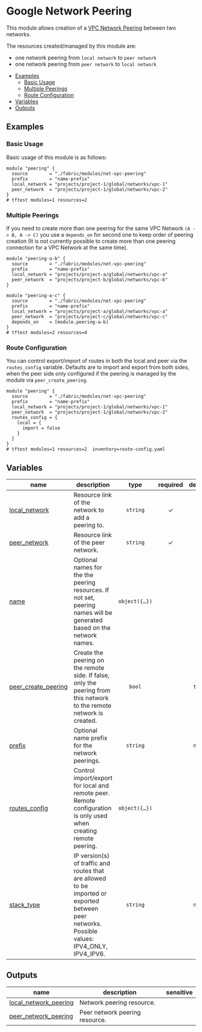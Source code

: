 # Google Network Peering

This module allows creation of a [VPC Network Peering](https://cloud.google.com/vpc/docs/vpc-peering) between two networks.

The resources created/managed by this module are:

- one network peering from `local network` to `peer network`
- one network peering from `peer network` to `local network`

<!-- BEGIN TOC -->
- [Examples](#examples)
  - [Basic Usage](#basic-usage)
  - [Multiple Peerings](#multiple-peerings)
  - [Route Configuration](#route-configuration)
- [Variables](#variables)
- [Outputs](#outputs)
<!-- END TOC -->

## Examples

### Basic Usage

Basic usage of this module is as follows:

```hcl
module "peering" {
  source        = "./fabric/modules/net-vpc-peering"
  prefix        = "name-prefix"
  local_network = "projects/project-1/global/networks/vpc-1"
  peer_network  = "projects/project-1/global/networks/vpc-2"
}
# tftest modules=1 resources=2
```

### Multiple Peerings

If you need to create more than one peering for the same VPC Network `(A -> B, A -> C)` you use a `depends_on` for second one to keep order of peering creation (It is not currently possible to create more than one peering connection for a VPC Network at the same time).

```hcl
module "peering-a-b" {
  source        = "./fabric/modules/net-vpc-peering"
  prefix        = "name-prefix"
  local_network = "projects/project-a/global/networks/vpc-a"
  peer_network  = "projects/project-b/global/networks/vpc-b"
}

module "peering-a-c" {
  source        = "./fabric/modules/net-vpc-peering"
  prefix        = "name-prefix"
  local_network = "projects/project-a/global/networks/vpc-a"
  peer_network  = "projects/project-c/global/networks/vpc-c"
  depends_on    = [module.peering-a-b]
}
# tftest modules=2 resources=4
```

### Route Configuration

You can control export/import of routes in both the local and peer via the `routes_config` variable. Defaults are to import and export from both sides, when the peer side only configured if the peering is managed by the module via `peer_create_peering`.

```hcl
module "peering" {
  source        = "./fabric/modules/net-vpc-peering"
  prefix        = "name-prefix"
  local_network = "projects/project-1/global/networks/vpc-1"
  peer_network  = "projects/project-1/global/networks/vpc-2"
  routes_config = {
    local = {
      import = false
    }
  }
}
# tftest modules=1 resources=2  inventory=route-config.yaml
```
<!-- BEGIN TFDOC -->
## Variables

| name | description | type | required | default |
|---|---|:---:|:---:|:---:|
| [local_network](variables.tf#L17) | Resource link of the network to add a peering to. | <code>string</code> | ✓ |  |
| [peer_network](variables.tf#L38) | Resource link of the peer network. | <code>string</code> | ✓ |  |
| [name](variables.tf#L22) | Optional names for the the peering resources. If not set, peering names will be generated based on the network names. | <code title="object&#40;&#123;&#10;  local &#61; optional&#40;string&#41;&#10;  peer  &#61; optional&#40;string&#41;&#10;&#125;&#41;">object&#40;&#123;&#8230;&#125;&#41;</code> |  | <code>&#123;&#125;</code> |
| [peer_create_peering](variables.tf#L32) | Create the peering on the remote side. If false, only the peering from this network to the remote network is created. | <code>bool</code> |  | <code>true</code> |
| [prefix](variables.tf#L43) | Optional name prefix for the network peerings. | <code>string</code> |  | <code>null</code> |
| [routes_config](variables.tf#L53) | Control import/export for local and remote peer. Remote configuration is only used when creating remote peering. | <code title="object&#40;&#123;&#10;  local &#61; optional&#40;object&#40;&#123;&#10;    export        &#61; optional&#40;bool, true&#41;&#10;    import        &#61; optional&#40;bool, true&#41;&#10;    public_export &#61; optional&#40;bool&#41;&#10;    public_import &#61; optional&#40;bool&#41;&#10;  &#125;&#41;, &#123;&#125;&#41;&#10;  peer &#61; optional&#40;object&#40;&#123;&#10;    export        &#61; optional&#40;bool, true&#41;&#10;    import        &#61; optional&#40;bool, true&#41;&#10;    public_export &#61; optional&#40;bool&#41;&#10;    public_import &#61; optional&#40;bool&#41;&#10;  &#125;&#41;, &#123;&#125;&#41;&#10;&#125;&#41;">object&#40;&#123;&#8230;&#125;&#41;</code> |  | <code>&#123;&#125;</code> |
| [stack_type](variables.tf#L73) | IP version(s) of traffic and routes that are allowed to be imported or exported between peer networks. Possible values: IPV4_ONLY, IPV4_IPV6. | <code>string</code> |  | <code>null</code> |

## Outputs

| name | description | sensitive |
|---|---|:---:|
| [local_network_peering](outputs.tf#L17) | Network peering resource. |  |
| [peer_network_peering](outputs.tf#L22) | Peer network peering resource. |  |
<!-- END TFDOC -->
